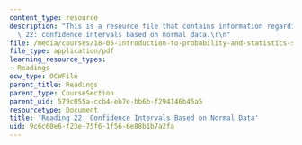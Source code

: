 ```yaml
---
content_type: resource
description: "This is a resource file that contains information regarding reading\
  \ 22: confidence intervals based on normal data.\r\n"
file: /media/courses/18-05-introduction-to-probability-and-statistics-spring-2014/9c6c60e6f23e75f61f566e88b1b7a2fa_MIT18_05S14_Reading22.pdf
file_type: application/pdf
learning_resource_types:
- Readings
ocw_type: OCWFile
parent_title: Readings
parent_type: CourseSection
parent_uid: 579c055a-ccb4-eb7e-bb6b-f294146b45a5
resourcetype: Document
title: 'Reading 22: Confidence Intervals Based on Normal Data'
uid: 9c6c60e6-f23e-75f6-1f56-6e88b1b7a2fa
---
```

